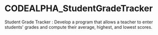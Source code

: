 # CODEALPHA_StudentGradeTracker
 Student Grade Tracker : Develop a program that allows a teacher to enter  students' grades and compute their average,  highest, and lowest scores. 
